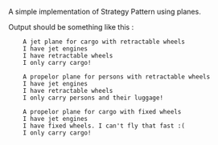 A simple implementation of Strategy Pattern using planes.

Output should be something like this :

        A jet plane for cargo with retractable wheels
        I have jet engines
        I have retractable wheels
        I only carry cargo!

        A propelor plane for persons with retractable wheels
        I have jet engines
        I have retractable wheels
        I only carry persons and their luggage!

        A propelor plane for cargo with fixed wheels
        I have jet engines
        I have fixed wheels. I can't fly that fast :(
        I only carry cargo!
